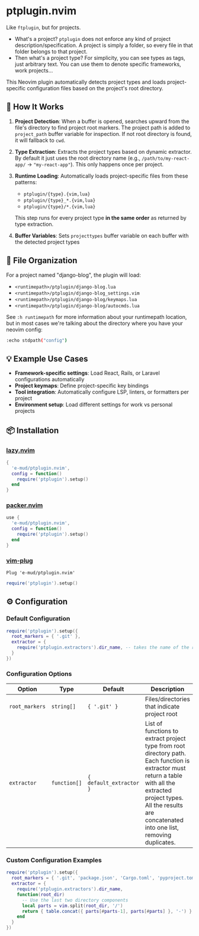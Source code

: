 # ptplugin.nvim

Like `ftplugin`, but for projects.

- What's a project? `ptplugin` does not enforce any kind of project description/specification. A project is simply a folder, so every file in that folder belongs to that project.
- Then what's a project type? For simplicity, you can see types as tags, just arbitrary text. You can use them to denote specific frameworks, work projects...

This Neovim plugin automatically detects project types and loads project-specific configuration files based on the project's root directory. 

## 🚀 How It Works

1. **Project Detection**: When a buffer is opened, searches upward from the file's directory to find project root markers. The project path is added to `project_path` buffer variable for inspection. If not root directory is found, it will fallback to `cwd`.

2. **Type Extraction**: Extracts the project types based on dynamic extractor. By default it just uses the root directory name (e.g., `/path/to/my-react-app/` → `"my-react-app"`). This only happens once per project.

3. **Runtime Loading**: Automatically loads project-specific files from these patterns:
   - `ptplugin/{type}.{vim,lua}`
   - `ptplugin/{type}_*.{vim,lua}`
   - `ptplugin/{type}/*.{vim,lua}`

   This step runs for every project type **in the same order** as returned by type extraction.

4. **Buffer Variables**: Sets `projecttypes` buffer variable on each buffer with the detected project types

## 📁 File Organization

For a project named "django-blog", the plugin will load:
- `<runtimepath>/ptplugin/django-blog.lua`
- `<runtimepath>/ptplugin/django-blog_settings.vim`  
- `<runtimepath>/ptplugin/django-blog/keymaps.lua`
- `<runtimepath>/ptplugin/django-blog/autocmds.lua`

See `:h runtimepath` for more information about your runtimepath location, but in most cases we're talking about the directory where you have your neovim config:
```bash
:echo stdpath("config")
```

## 💡 Example Use Cases

- **Framework-specific settings**: Load React, Rails, or Laravel configurations automatically
- **Project keymaps**: Define project-specific key bindings
- **Tool integration**: Automatically configure LSP, linters, or formatters per project
- **Environment setup**: Load different settings for work vs personal projects

## 📦 Installation

### [lazy.nvim](https://github.com/folke/lazy.nvim)

```lua
{
  'e-mud/ptplugin.nvim',
  config = function()
    require('ptplugin').setup()
  end
}
```

### [packer.nvim](https://github.com/wbthomason/packer.nvim)

```lua
use {
  'e-mud/ptplugin.nvim',
  config = function()
    require('ptplugin').setup()
  end
}
```

### [vim-plug](https://github.com/junegunn/vim-plug)

```vim
Plug 'e-mud/ptplugin.nvim'
```

```lua
require('ptplugin').setup()
```

## ⚙️ Configuration

### Default Configuration

```lua
require('ptplugin').setup({
  root_markers = { '.git' },
  extractor = {
    require('ptplugin.extractors').dir_name, -- takes the name of the root directory
  }
})
```

### Configuration Options

| Option | Type | Default | Description |
|--------|------|---------|-------------|
| `root_markers` | `string[]` | `{ '.git' }` | Files/directories that indicate project root |
| `extractor` | `function[]` | `{ default_extractor }` | List of functions to extract project type from root directory path. Each function is extractor must return a table with all the extracted project types. All the results are concatenated into one list, removing duplicates. |


### Custom Configuration Examples


```lua
require('ptplugin').setup({
  root_markers = { '.git', 'package.json', 'Cargo.toml', 'pyproject.toml' },
  extractor = {
    require('ptplugin.extractors').dir_name,
    function(root_dir)
      -- Use the last two directory components
      local parts = vim.split(root_dir, '/')
      return { table.concat({ parts[#parts-1], parts[#parts] }, '-') }
    end
  }
})
```
